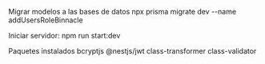 Migrar modelos a las bases de datos
    npx prisma migrate dev --name addUsersRoleBinnacle

Iniciar servidor:
    npm run start:dev



Paquetes instalados
    bcryptjs
    @nestjs/jwt
    class-transformer
    class-validator
